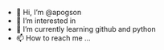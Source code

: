 - 👋 Hi, I’m @apogson
- 👀 I’m interested in 
- 🌱 I’m currently learning github and python
- 📫 How to reach me ...
